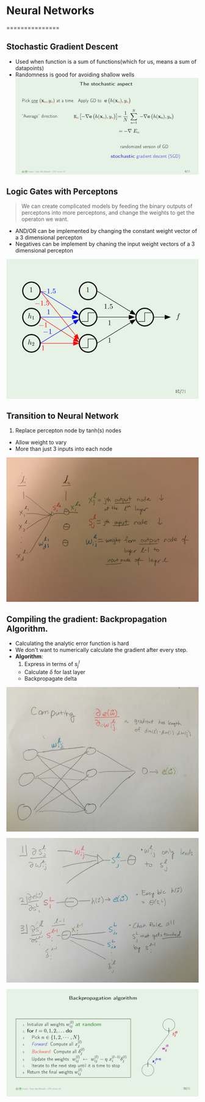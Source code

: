 # Neural Networks
===============

## Stochastic Gradient Descent
* Used when function is a sum of functions(which for us, means a sum of datapoints)
* Randomness is good for avoiding shallow wells
![sgd](sgd.PNG)

## Logic Gates with Perceptons
> We can create complicated models by feeding the binary outputs of perceptons into more perceptons, and change the weights to get the operaton we want.

* AND/OR can be implemented by changing the constant weight vector of a 3 dimensional percepton
* Negatives can be implement by chaning the input weight vectors of a 3 dimensional percepton

![logic gates](logic-gates.PNG)

## Transition to Neural Network
1. Replace percepton node by tanh(s) nodes
* Allow weight to vary
* More than just 3 inputs into each node

![neural net](neural-net.jpeg)


## Compiling the gradient: Backpropagation Algorithm. 
* Calculating the analytic error function is hard
* We don't want to numerically calculate the gradient after every step.
* **Algorithm**:
	1. Express in terms of $s^l_{j}$
	* Calculate $\delta$ for last layer
	* Backpropagate delta

![e weight](e-weight.jpeg)

![backprop](backpropagation.jpeg)

![back-formula](back-formula.PNG)

